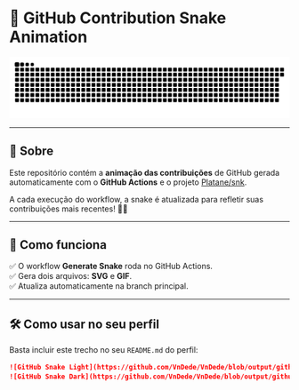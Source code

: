 # 🐍 GitHub Contribution Snake Animation

![GitHub Snake](https://github.com/VnDede/VnDede/blob/output/github-contribution-grid-snake-dark.svg)

---

## 🎯 Sobre

Este repositório contém a **animação das contribuições** de GitHub gerada automaticamente com o **GitHub Actions** e o projeto [Platane/snk](https://github.com/Platane/snk).

A cada execução do workflow, a snake é atualizada para refletir suas contribuições mais recentes! 🐍✨

---

## 🚀 Como funciona

✅ O workflow **Generate Snake** roda no GitHub Actions.  
✅ Gera dois arquivos: **SVG** e **GIF**.  
✅ Atualiza automaticamente na branch principal.  

---

## 🛠️ Como usar no seu perfil

Basta incluir este trecho no seu `README.md` do perfil:

```markdown
![GitHub Snake Light](https://github.com/VnDede/VnDede/blob/output/github-contribution-grid-snake.svg#gh-light-mode-only)
![GitHub Snake Dark](https://github.com/VnDede/VnDede/blob/output/github-contribution-grid-snake-dark.svg#gh-dark-mode-only)

